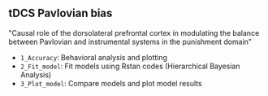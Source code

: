tDCS Pavlovian bias
----------------
"Causal role of the dorsolateral prefrontal cortex in modulating the balance between Pavlovian and instrumental systems in the punishment domain"

* `1_Accuracy`: Behavioral analysis and plotting
* `2_Fit_model`: Fit models using Rstan codes (Hierarchical Bayesian Analysis)
* `3_Plot_model`: Compare models and plot model results
